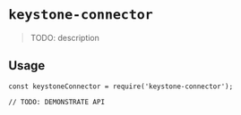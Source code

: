 # `keystone-connector`

> TODO: description

## Usage

```
const keystoneConnector = require('keystone-connector');

// TODO: DEMONSTRATE API
```
